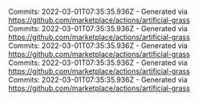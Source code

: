 Commits: 2022-03-01T07:35:35.936Z - Generated via https://github.com/marketplace/actions/artificial-grass
<br>
Commits: 2022-03-01T07:35:35.936Z - Generated via https://github.com/marketplace/actions/artificial-grass
<br>
Commits: 2022-03-01T07:35:35.936Z - Generated via https://github.com/marketplace/actions/artificial-grass
<br>
Commits: 2022-03-01T07:35:35.936Z - Generated via https://github.com/marketplace/actions/artificial-grass
<br>
Commits: 2022-03-01T07:35:35.936Z - Generated via https://github.com/marketplace/actions/artificial-grass
<br>

